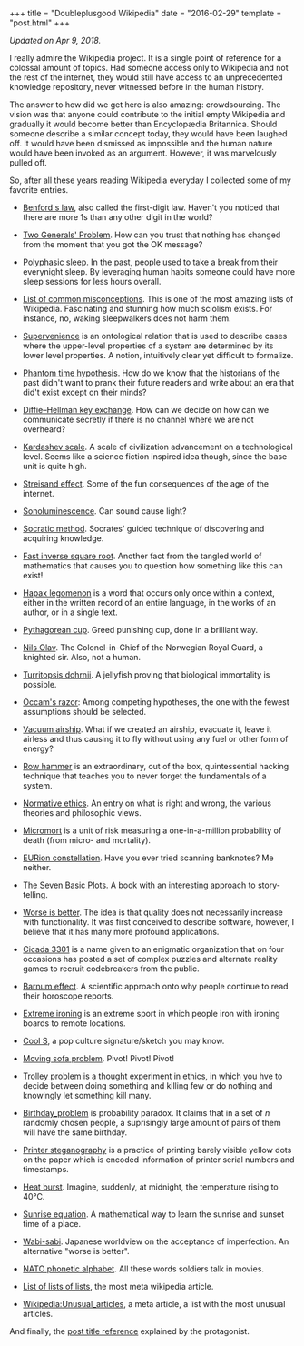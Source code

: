 +++
title = "Doubleplusgood Wikipedia"
date = "2016-02-29"
template = "post.html"
+++

*Updated on Apr 9, 2018.*

I really admire the Wikipedia project. It is a single point of reference for a colossal amount of topics. Had someone access only to Wikipedia and not the rest of the internet, they would still have access to an unprecedented knowledge repository, never witnessed before in the human history.

The answer to how did we get here is also amazing: crowdsourcing. The vision was that anyone could contribute to the initial empty Wikipedia and gradually it would become better than Encyclopædia Britannica. Should someone describe a similar concept today, they would have been laughed off. It would have been dismissed as impossible and the human nature would have been invoked as an argument. However, it was marvelously pulled off.

So, after all these years reading Wikipedia everyday I collected some of my favorite entries.

* [Benford's law](https://en.wikipedia.org/wiki/Benford%27s_law), also called the first-digit law. Haven't you noticed that there are more 1s than any other digit in the world?

* [Two Generals' Problem](https://en.wikipedia.org/wiki/Two_Generals%27_Problem). How can you trust that nothing has changed from the moment that you got the OK message?

* [Polyphasic sleep](https://en.wikipedia.org/wiki/Polyphasic_sleep). In the past, people used to take a break from their everynight sleep. By leveraging human habits someone could have more sleep sessions for less hours overall.

* [List of common misconceptions](https://en.wikipedia.org/wiki/List_of_common_misconceptions). This is one of the most amazing lists of Wikipedia. Fascinating and stunning how much sciolism exists. For instance, no, waking sleepwalkers does not harm them.

* [Supervenience](https://en.wikipedia.org/wiki/Supervenience) is an ontological relation that is used to describe cases where the upper-level properties of a system are determined by its lower level properties. A notion, intuitively clear yet difficult to formalize.

* [Phantom time hypothesis](https://en.wikipedia.org/wiki/Phantom_time_hypothesis). How do we know that the historians of the past didn't want to prank their future readers and write about an era that did't exist except on their minds?

* [Diffie–Hellman key exchange](https://en.wikipedia.org/wiki/Diffie%E2%80%93Hellman_key_exchange). How can we decide on how can we communicate secretly if there is no channel where we are not overheard?

* [Kardashev scale](https://en.wikipedia.org/wiki/Kardashev_scale). A scale of civilization advancement on a technological level. Seems like a science fiction inspired idea though, since the base unit is quite high.

* [Streisand effect](https://en.wikipedia.org/wiki/Streisand_effect). Some of the fun consequences of the age of the internet.

* [Sonoluminescence](https://en.wikipedia.org/wiki/Sonoluminescence). Can sound cause light?

* [Socratic method](https://en.wikipedia.org/wiki/Socratic_method). Socrates' guided technique of discovering and acquiring knowledge.

* [Fast inverse square root](https://en.wikipedia.org/wiki/Fast_inverse_square_root). Another fact from the tangled world of mathematics that causes you to question how something like this can exist!

* [Hapax legomenon](https://en.wikipedia.org/wiki/Hapax_legomenon) is a word that occurs only once within a context, either in the written record of an entire language, in the works of an author, or in a single text.

* [Pythagorean cup](https://en.wikipedia.org/wiki/Pythagorean_cup). Greed punishing cup, done in a brilliant way.

* [Nils Olav](https://en.wikipedia.org/wiki/Nils_Olav). The Colonel-in-Chief of the Norwegian Royal Guard, a knighted sir. Also, not a human.

* [Turritopsis dohrnii](https://en.wikipedia.org/wiki/Turritopsis_dohrnii). A jellyfish proving that biological immortality is possible.

* [Occam's razor](https://en.wikipedia.org/wiki/Occam%27s_razor): Among competing hypotheses, the one with the fewest assumptions should be selected.

* [Vacuum airship](https://en.wikipedia.org/wiki/Vacuum_airship). What if we created an airship, evacuate it, leave it airless and thus causing it to fly without using any fuel or other form of energy?

* [Row hammer](https://en.wikipedia.org/wiki/Row_hammer) is an extraordinary, out of the box, quintessential hacking technique that teaches you to never forget the fundamentals of a system.

* [Normative ethics](https://en.wikipedia.org/wiki/Normative_ethics). An entry on what is right and wrong, the various theories and philosophic views.

* [Micromort](https://en.wikipedia.org/wiki/Micromort) is a unit of risk measuring a one-in-a-million probability of death (from micro- and mortality).

* [EURion constellation](https://en.wikipedia.org/wiki/EURion_constellation). Have you ever tried scanning banknotes? Me neither.

* [The Seven Basic Plots](https://en.wikipedia.org/wiki/The_Seven_Basic_Plots). A book with an interesting approach to story-telling.

* [Worse is better](https://en.wikipedia.org/wiki/Worse_is_better). The idea is that quality does not necessarily increase with functionality. It was first conceived to describe software, however, I believe that it has many more profound applications.

* [Cicada 3301](https://en.wikipedia.org/wiki/Cicada_3301) is a name given to an enigmatic organization that on four occasions has posted a set of complex puzzles and alternate reality games to recruit codebreakers from the public.

* [Barnum effect](https://en.wikipedia.org/wiki/Barnum_effect). A scientific approach onto why people continue to read their horoscope reports.

* [Extreme ironing](https://en.wikipedia.org/wiki/Extreme_ironing) is an extreme sport in which people iron with ironing boards to remote locations.

* [Cool S](https://en.wikipedia.org/wiki/Cool_S), a pop culture signature/sketch you may know.

* [Moving sofa problem](https://en.wikipedia.org/wiki/Moving_sofa_problem). Pivot! Pivot! Pivot!

* [Trolley problem](https://en.wikipedia.org/wiki/Trolley_problem) is a thought experiment in ethics, in which you hve to decide between doing something and killing few or do nothing and knowingly let something kill many.

* [Birthday_problem](https://en.wikipedia.org/wiki/Birthday_problem) is probability paradox. It claims that in a set of *n* randomly chosen people, a suprisingly large amount of pairs of them will have the same birthday.

* [Printer steganography](https://en.wikipedia.org/wiki/Printer_steganography) is a practice of printing barely visible yellow dots on the paper which is encoded information of printer serial numbers and timestamps.

* [Heat burst](https://en.wikipedia.org/wiki/Heat_burst). Imagine, suddenly, at midnight, the temperature rising to 40°C.

* [Sunrise equation](https://en.wikipedia.org/wiki/Sunrise_equation). A mathematical way to learn the sunrise and sunset time of a place.

* [Wabi-sabi](https://en.wikipedia.org/wiki/Wabi-sabi). Japanese worldview on the acceptance of imperfection. An alternative "worse is better".

* [NATO phonetic alphabet](https://en.wikipedia.org/wiki/NATO_phonetic_alphabet). All these words soldiers talk in movies.

* [List of lists of lists](https://en.wikipedia.org/wiki/List_of_lists_of_lists), the most meta wikipedia article.

* [Wikipedia:Unusual_articles](https://en.wikipedia.org/wiki/Wikipedia:Unusual_articles), a meta article, a list with the most unusual articles.

And finally, the [post title reference](https://en.wikipedia.org/wiki/Newspeak#Vocabulary) explained by the protagonist.

